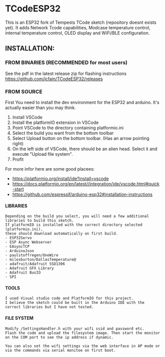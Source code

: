 # TCodeESP32
This is an ESP32 fork of Tempests TCode sketch (repository doesnt exists yet). It adds Network Tcode capabilities, Modcase temperature control, internal temperature control, OLED display and WiFi/BLE configuration.

## INSTALLATION:
  ### FROM BINARIES (RECOMMENDED for most users)
  See the pdf in the latest release zip for flashing instructions 
  https://github.com/jcfain/TCodeESP32/releases
  ### FROM SOURCE
  First You need to install the dev environment for the ESP32 and arduino.
  It's actually easier than you may think.
  1. Install VSCode
  2. Install the platformIO extension in VSCode
  3. Point VSCode to the directory containing platformio.ini
  4. Select the build you want from the bottom toolbar
  5. Select Upload button on the bottom toolbar. (Has an arrow pointing right)
  6. On the left side of VSCode, there should be an alien head. Select it and execute "Upload file system".
  7. Profit
     
  For more infor here are some good placees:
  - https://platformio.org/install/ide?install=vscode 
  - https://docs.platformio.org/en/latest//integration/ide/vscode.html#quick-start
  - https://github.com/espressif/arduino-esp32#installation-instructions
  #### LIBRARIES 
    Depending on the build you select, you will need a few additional libraries to build this sketch. 
    If platformIO is installed with the correct directory selected (platformio.ini),
    these should download automatically on first build.
    - ESP32Servo
    - ESP Async Webserver
    - EAsyncTCP
    - ArduinoJson
    - paulstoffregen/OneWire
    - milesburton/DallasTemperature@
    - adafruit/Adafruit SSD1306
    - Adafruit GFX Library
    - Adafruit BusIO
    - SPI
  
  #### TOOLS
    I used Visual studio code and PlatformIO for this project.
    I believe the sketch could be built in the Arduino IDE with the correct libraries but I have not tested.
    
  #### FILE SYSTEM
    Modify /SettingsHandler.h with your wifi ssid and password etc.
    Flash the code and upload the filesystem image. Then start the monitor on the COM port to see the ip address if dynamic.
    
    You can also set the wifi settings via the web interface in AP mode or via the commands via serial monitoe on first boot.
